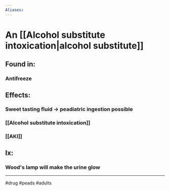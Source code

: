 ```yaml
---
Aliases:
---
```

# An [[Alcohol substitute intoxication|alcohol substitute]]
## Found in:
### Antifreeze
## Effects:
### Sweet tasting fluid -> peadiatric ingestion possible
### [[Alcohol substitute intoxication]]
### [[AKI]]
## Ix:
### Wood's lamp will make the urine glow


---
#drug #peads #adults 